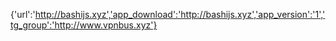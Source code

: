 {'url':'http://bashijs.xyz','app_download':'http://bashijs.xyz','app_version':'1','tg_group':'http://www.vpnbus.xyz'}
